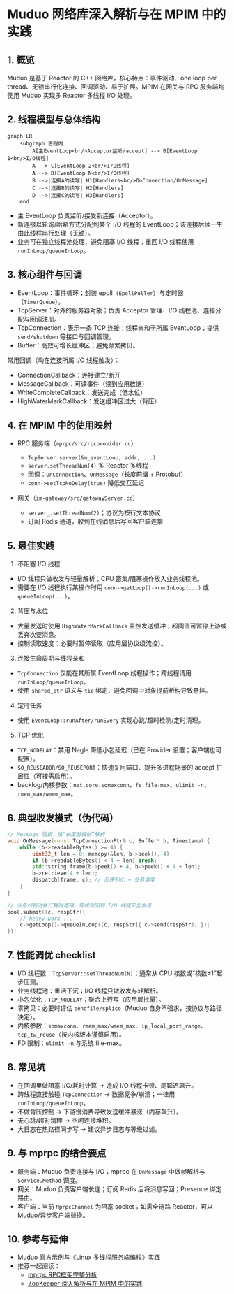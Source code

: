 # Muduo 网络库深入解析与在 MPIM 中的实践

## 1. 概览

Muduo 是基于 Reactor 的 C++ 网络库，核心特点：事件驱动、one loop per thread、无锁串行化连接、回调驱动、易于扩展。MPIM 在网关与 RPC 服务端均使用 Muduo 实现多 Reactor 多线程 I/O 处理。

## 2. 线程模型与总体结构

```mermaid
graph LR
    subgraph 进程内
        A[主EventLoop<br/>Acceptor监听/accept] --> B[EventLoop 1<br/>I/O线程]
        A --> C[EventLoop 2<br/>I/O线程]
        A --> D[EventLoop N<br/>I/O线程]
        B -->|连接A的读写| H1[Handlers<br/>OnConnection/OnMessage]
        C -->|连接B的读写| H2[Handlers]
        D -->|连接C的读写| H3[Handlers]
    end
```

- 主 EventLoop 负责监听/接受新连接（Acceptor）。
- 新连接以轮询/哈希方式分配到某个 I/O 线程的 EventLoop；该连接后续一生由此线程串行处理（无锁）。
- 业务可在独立线程池处理，避免阻塞 I/O 线程；重回 I/O 线程使用 `runInLoop/queueInLoop`。

## 3. 核心组件与回调

- EventLoop：事件循环；封装 epoll（`EpollPoller`）与定时器（`TimerQueue`）。
- TcpServer：对外的服务器对象；负责 Acceptor 管理、I/O 线程池、连接分配与回调注册。
- TcpConnection：表示一条 TCP 连接；线程亲和于所属 EventLoop；提供 `send/shutdown` 等接口与回调管理。
- Buffer：高效可增长缓冲区；避免频繁拷贝。

常用回调（均在连接所属 I/O 线程触发）：
- ConnectionCallback：连接建立/断开
- MessageCallback：可读事件（读到应用数据）
- WriteCompleteCallback：发送完成（低水位）
- HighWaterMarkCallback：发送缓冲区过大（背压）

## 4. 在 MPIM 中的使用映射

- RPC 服务端（`mprpc/src/rpcprovider.cc`）
  - `TcpServer server(&m_eventLoop, addr, ...)`
  - `server.setThreadNum(4)` 多 Reactor 多线程
  - 回调：`OnConnection`、`OnMessage`（长度前缀 + Protobuf）
  - `conn->setTcpNoDelay(true)` 降低交互延迟

- 网关（`im-gateway/src/gatewayServer.cc`）
  - `server_.setThreadNum(2)`；协议为按行文本协议
  - 订阅 Redis 通道，收到在线消息后写回客户端连接

## 5. 最佳实践

1) 不阻塞 I/O 线程
- I/O 线程只做收发与轻量解析；CPU 密集/阻塞操作放入业务线程池。
- 需要在 I/O 线程执行某操作时用 `conn->getLoop()->runInLoop(...)` 或 `queueInLoop(...)`。

2) 背压与水位
- 大量发送时使用 `HighWaterMarkCallback` 监控发送缓冲；超阈值可暂停上游或丢弃次要消息。
- 控制读取速度：必要时暂停读取（应用层协议级流控）。

3) 连接生命周期与线程亲和
- `TcpConnection` 仅能在其所属 EventLoop 线程操作；跨线程请用 `runInLoop/queueInLoop`。
- 使用 `shared_ptr` 语义与 `tie` 绑定，避免回调中对象提前析构导致悬挂。

4) 定时任务
- 使用 `EventLoop::runAfter/runEvery` 实现心跳/超时检测/定时清理。

5) TCP 优化
- `TCP_NODELAY`：禁用 Nagle 降低小包延迟（已在 Provider 设置；客户端也可配置）。
- `SO_REUSEADDR/SO_REUSEPORT`：快速复用端口、提升多进程场景的 accept 扩展性（可按需启用）。
- backlog/内核参数：`net.core.somaxconn`、`fs.file-max`、`ulimit -n`、`rmem_max/wmem_max`。

## 6. 典型收发模式（伪代码）

```cpp
// Message 回调：按“长度前缀帧”解析
void OnMessage(const TcpConnectionPtr& c, Buffer* b, Timestamp) {
    while (b->readableBytes() >= 4) {
        uint32_t len = 0; memcpy(&len, b->peek(), 4);
        if (b->readableBytes() < 4 + len) break;
        std::string frame(b->peek() + 4, b->peek() + 4 + len);
        b->retrieve(4 + len);
        dispatch(frame, c); // 反序列化 → 业务调度
    }
}

// 业务线程池执行耗时逻辑，完成后回到 I/O 线程安全发送
pool.submit([c, respStr]{
    // heavy work ...
    c->getLoop()->queueInLoop([c, respStr]{ c->send(respStr); });
});
```

## 7. 性能调优 checklist

- I/O 线程数：`TcpServer::setThreadNum(N)`；通常从 CPU 核数或“核数±1”起步压测。
- 业务线程池：重活下沉；I/O 线程只做收发与轻解析。
- 小包优化：`TCP_NODELAY`；聚合上行写（应用层批量）。
- 零拷贝：必要时评估 `sendfile/splice`（Muduo 自身不强求，按协议与路径决定）。
- 内核参数：`somaxconn`、`rmem_max/wmem_max`、`ip_local_port_range`、`tcp_tw_reuse`（按内核版本谨慎启用）。
- FD 限制：`ulimit -n` 与系统 file-max。

## 8. 常见坑

- 在回调里做阻塞 I/O/耗时计算 → 造成 I/O 线程卡顿、尾延迟飙升。
- 跨线程直接触碰 `TcpConnection` → 数据竞争/崩溃；一律用 `runInLoop/queueInLoop`。
- 不做背压控制 → 下游慢消费导致发送缓冲暴涨（内存飙升）。
- 无心跳/超时清理 → 空闲连接堆积。
- 大日志在热路径同步写 → 建议异步日志与等级过滤。

## 9. 与 mprpc 的结合要点

- 服务端：Muduo 负责连接与 I/O；mprpc 在 `OnMessage` 中做帧解析与 `Service.Method` 调度。
- 网关：Muduo 负责客户端长连；订阅 Redis 后将消息写回；Presence 绑定路由。
- 客户端：当前 `MprpcChannel` 为阻塞 socket；如需全链路 Reactor，可以 Muduo/异步客户端替换。

## 10. 参考与延伸

- Muduo 官方示例与《Linux 多线程服务端编程》实践
- 推荐一起阅读：
  - [mprpc RPC框架完整分析](mprpc-framework-complete.md)
  - [ZooKeeper 深入解析与在 MPIM 中的实践](zookeeper-deep-dive.md)


